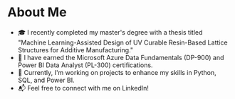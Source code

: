 # About Me



- 🎓 I recently completed my master's degree with a thesis titled "Machine Learning-Assisted Design of UV Curable Resin-Based Lattice Structures for Additive Manufacturing."
- 📜 I have earned the Microsoft Azure Data Fundamentals (DP-900) and Power BI Data Analyst (PL-300) certifications.
- 🚀 Currently, I'm working on projects to enhance my skills in Python, SQL, and Power BI.
- 📬 Feel free to connect with me on LinkedIn!
